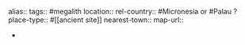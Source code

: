 alias::
tags:: #megalith
location::
rel-country:: #Micronesia or #Palau ?
place-type:: #[[ancient site]]
nearest-town::
map-url::

-
